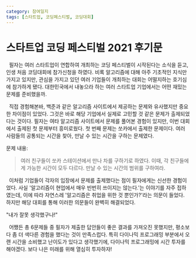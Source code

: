 ```yaml
---
category: 참여일지
tags: [스타트업, 코딩페스티벌, 코딩대회]
---
```


# 스타트업 코딩 페스티벌 2021 후기문
&nbsp;&nbsp;필자는 여러 스타트업이 연합하여 개최하는 코딩 페스티벌이 시작된다는 소식을 듣고, 인생 처음 코딩대회에 참가신청을 하였다. 비록 알고리즘에 대해 아주 기초적인 지식만 가지고 있지만, 관심을 가지고 있던 여러 기업들이 개최하는 대회는 어떨지하는 호기심에 참가하게 됐다. 대한민국에서 내놓으라 하는 여러 스타트업 기업에서는 어떤 재밌는 문제를 준비했을까.

&nbsp;&nbsp;직접 경험해본바, 백준과 같은 알고리즘 사이트에서 제공하는 문제와 유사했지만 중요한 차이점이 있었다. 그것은 바로 해당 기업에서 실제로 고민할 것 같은 문제가 출제되었다는 것이다. 필자는 여타 알고리즘 사이트에서 문제를 풀어본 경험이 있지만, 이번 대회에서 출제된 첫 문제부터 흥미로웠다. 첫 번째 문제는 쏘카에서 출제한 문제이다. 여러 사람들의 공통되는 시간을 찾아, 만날 수 있는 시간을 구하는 문제였다.

문제 내용:
> 여러 친구들이 쏘카 스테이션에서 만나 차를 구하기로 하였다. 이때, 각 친구들에게 가능한 시간이 모두 다르다. 만날 수 있는 시간의 범위를 구하여라.

&nbsp;&nbsp;이처럼 기업들이 각자의 입장에서 문제를 출제했다는 점이 필자에게는 신선한 경험이었다.
사실 '알고리즘이 현업에서 매우 빈번히 쓰이지는 않는다.'는 이야기를 자주 접하였는데, 이에 따라 자연스레 '알고리즘은 취업을 위한 것 뿐인가?'라는 의문이 들었다. 하지만 해당 대회를 통해 이러한 의문들이 완벽히 해결되었다.

"내가 잘못 생각했구나!"
   
&nbsp;&nbsp;어쨌든 총 6문제들 중 필자가 제출한 답안들이 좋은 결과를 가져오진 못했지만, 평소보다 좀 더 색다른 경험을 했다는 것이 만족스럽다. 특히 다이나믹 프로그래밍 부분에서 오랜 시간을 소비했고 난이도가 있다고 생각했기에, 다이나믹 프로그래밍에 시간 투자를 해야겠다. 보다 나은 미래를 위해 열심히 투자하자!